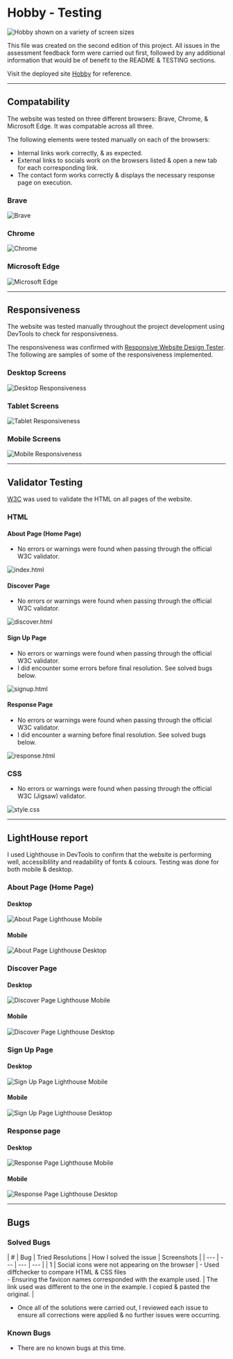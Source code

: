 # Hobby - Testing

![Hobby shown on a variety of screen sizes](assets/images/hobby_am_i_responsive.PNG)

This file was created on the second edition of this project. All issues in the assessment feedback form were carried out first, followed by any additional information that would be of benefit to the README & TESTING sections.

Visit the deployed site [Hobby](https://katemcguane.github.io/hobby/index.html) for reference.


---

## Compatability

The website was tested on three different browsers: Brave, Chrome, & Microsoft Edge. It was compatable across all three.

The following elements were tested manually on each of the browsers:
  - Internal links work correctly, & as expected.
  - External links to socials work on the browsers listed & open a new tab for each corresponding link.
  - The contact form works correctly & displays the necessary response page on execution.


  ### Brave
  ![Brave](testing/browser/brave_browser.gif)


  ### Chrome
  ![Chrome](testing/browser/chrome_browser.gif)


  ### Microsoft Edge
  ![Microsoft Edge](testing/browser/browser_microsoft_edge.gif)


---

## Responsiveness

The website was tested manually throughout the project development using DevTools to check for responsiveness.

The responsiveness was confirmed with [Responsive Website Design Tester](https://responsivedesignchecker.com/). The following are samples of some of the responsiveness implemented.


  ### Desktop Screens
  ![Desktop Responsiveness](testing/responsiveness/desktop_responsiveness.gif)


  ### Tablet Screens
  ![Tablet Responsiveness](testing/responsiveness/tablet_responsiveness.gif)


  ### Mobile Screens
  ![Mobile Responsiveness](testing/responsiveness/mobile_responsiveness.gif)


---


## Validator Testing

[W3C](https://katemcguane.github.io/hobby/discover.html) was used to validate the HTML on all pages of the website.

### HTML

  #### About Page (Home Page)

  - No errors or warnings were found when passing through the official W3C validator.

  ![index.html](testing/w3/w3_index.PNG)


  #### Discover Page

  - No errors or warnings were found when passing through the official W3C validator.

  ![discover.html](testing/w3/w3_discover.PNG)


  #### Sign Up Page

  - No errors or warnings were found when passing through the official W3C validator.
  - I did encounter some errors before final resolution. See solved bugs below.

  ![signup.html](testing/w3/w3_signup.PNG)


#### Response Page

  - No errors or warnings were found when passing through the official W3C validator.
  - I did encounter a warning before final resolution. See solved bugs below.

  ![response.html](testing/w3/w3_response.PNG)


### CSS

  - No errors or warnings were found when passing through the official W3C (Jigsaw) validator.

  ![style.css](testing/w3/w3_css.PNG)


---


## LightHouse report


I used Lighthouse in DevTools to confirm that the website is performing well, accessiblility and readability of fonts & colours. Testing was done for both mobile & desktop.


  ### About Page (Home Page)

  #### Desktop
  ![About Page Lighthouse Mobile](testing/lighthouse/lighthouse_mobile_hobby_about.PNG)
  #### Mobile
  ![About Page Lighthouse Desktop](testing/lighthouse/lighthouse_desktop_hobby_about.PNG)


  ### Discover Page

  #### Desktop
  ![Discover Page Lighthouse Mobile](testing/lighthouse/lighthouse_mobile_hobby_discover.PNG)
  #### Mobile
  ![Discover Page Lighthouse Desktop](testing/lighthouse/lighthouse_desktop_hobby_discover.PNG)


  ### Sign Up Page

  #### Desktop
  ![Sign Up Page Lighthouse Mobile](testing/lighthouse/lighthouse_mobile_hobby_signup.PNG)
  #### Mobile
  ![Sign Up Page Lighthouse Desktop](testing/lighthouse/lighthouse_desktop_hobby_signup.PNG)


  ### Response page

  #### Desktop
  ![Response Page Lighthouse Mobile](testing/lighthouse/lighthouse_mobile_hobby_response.PNG)
  #### Mobile
  ![Response Page Lighthouse Desktop](testing/lighthouse/lighthouse_desktop_hobby_response.PNG)


---


## Bugs

  ### Solved Bugs

  | # | Bug | Tried Resolutions | How I solved the issue | Screenshots |
  | --- | --- | --- | --- |
  | 1 | Social icons were not appearing on the browser | - Used diffchecker to compare HTML & CSS files <br> - Ensuring the favicon names corresponded with the example used. | The link used was different to the one in the example. I copied & pasted the original. |



  - Once all of the solutions were carried out, I reviewed each issue to ensure all corrections were applied & no further issues were occurring.

### Known Bugs

  - There are no known bugs at this time.